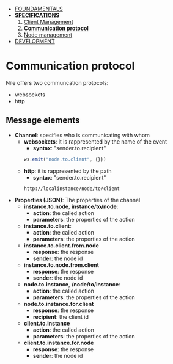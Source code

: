 * [FOUNDAMENTALS](../index.md)
* [**SPECIFICATIONS**](client-management.md)
  1. [Client Management](client-management.md)
  2. [**Communication protocol**](communication-protocol.md)
  3. [Node management](node-management.md)
* [DEVELOPMENT](../development/get-started.md)
# Communication protocol
Nile offers two communcation protocols:
* websockets
* http

## Message elements
* **Channel**: specifies who is communicating with  whom
  * **websockets**: it is rappresented by the name of the event
    * **syntax**: "sender.to.recipient"
    ```javascript
    ws.emit("node.to.client", {}})
    ```
  * **http**: it is rappresented by the path
    * **syntax**: "sender.to.recipient"
    ```http
    http://localinstance/node/to/client
    ```
* **Properties (JSON)**: The properties of the channel
  * **instance.to.node**, **instance/to/node**:
    * **action**: the called action
    * **parameters**: the properties of the action
  * **instance.to.client**:
    * **action**: the called action
    * **parameters**: the properties of the action
  * **instance.to.client.from.node**
    * **response**: the response
    * **sender**: the node id
  * **instance.to.node.from.client**
    * **response**: the response
    * **sender**: the node id
  * **node.to.instance**, **/node/to/instance**:
    * **action**: the called action
    * **parameters**: the properties of the action
  * **node.to.instance.for.client**
    * **response**: the response
    * **recipient**: the client id
  * **client.to.instance**
    * **action**: the called action
    * **parameters**: the properties of the action
  * **client.to.instance.for.node**
    * **response**: the response
    * **sender**: the node id
